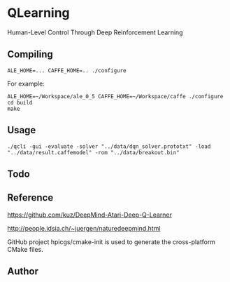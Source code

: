 # QLearning

Human-Level Control Through Deep Reinforcement Learning

## Compiling

    ALE_HOME=... CAFFE_HOME=.. ./configure

For example:

    ALE_HOME=~/Workspace/ale_0_5 CAFFE_HOME=~/Workspace/caffe ./configure
    cd build
    make

## Usage

    ./qcli -gui -evaluate -solver "../data/dqn_solver.prototxt" -load "../data/result.caffemodel" -rom "../data/breakout.bin"

## Todo

## Reference

https://github.com/kuz/DeepMind-Atari-Deep-Q-Learner

http://people.idsia.ch/~juergen/naturedeepmind.html

GitHub project hpicgs/cmake-init is used to generate the cross-platform CMake files.

## Author

